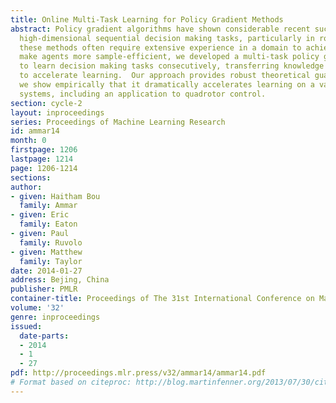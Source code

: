 ```yaml
---
title: Online Multi-Task Learning for Policy Gradient Methods
abstract: Policy gradient algorithms have shown considerable recent success in solving
  high-dimensional sequential decision making tasks, particularly in robotics.  However,
  these methods often require extensive experience in a domain to achieve high performance.  To
  make agents more sample-efficient, we developed a multi-task policy gradient method
  to learn decision making tasks consecutively, transferring knowledge between tasks
  to accelerate learning.  Our approach provides robust theoretical guarantees, and
  we show empirically that it dramatically accelerates learning on a variety of dynamical
  systems, including an application to quadrotor control.
section: cycle-2
layout: inproceedings
series: Proceedings of Machine Learning Research
id: ammar14
month: 0
firstpage: 1206
lastpage: 1214
page: 1206-1214
sections: 
author:
- given: Haitham Bou
  family: Ammar
- given: Eric
  family: Eaton
- given: Paul
  family: Ruvolo
- given: Matthew
  family: Taylor
date: 2014-01-27
address: Bejing, China
publisher: PMLR
container-title: Proceedings of The 31st International Conference on Machine Learning
volume: '32'
genre: inproceedings
issued:
  date-parts:
  - 2014
  - 1
  - 27
pdf: http://proceedings.mlr.press/v32/ammar14/ammar14.pdf
# Format based on citeproc: http://blog.martinfenner.org/2013/07/30/citeproc-yaml-for-bibliographies/
---
```


